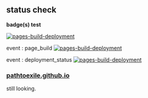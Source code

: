 ## status check 

**badge(s) test**

[![pages-build-deployment](https://github.com/pathtoexile/pathtoexile.github.io/actions/workflows/pages/pages-build-deployment/badge.svg)](https://github.com/pathtoexile/pathtoexile.github.io/actions/workflows/pages/pages-build-deployment)

event : page_build
[![pages-build-deployment](https://github.com/pathtoexile/pathtoexile.github.io/actions/workflows/pages/pages-build-deployment/badge.svg?event=page_build)](https://github.com/pathtoexile/pathtoexile.github.io/actions/workflows/pages/pages-build-deployment)

event : deployment_status
[![pages-build-deployment](https://github.com/pathtoexile/pathtoexile.github.io/actions/workflows/pages/pages-build-deployment/badge.svg?event=deployment_status)](https://github.com/pathtoexile/pathtoexile.github.io/actions/workflows/pages/pages-build-deployment)


### [pathtoexile.github.io](https://pathtoexile.github.io/)

still looking.
